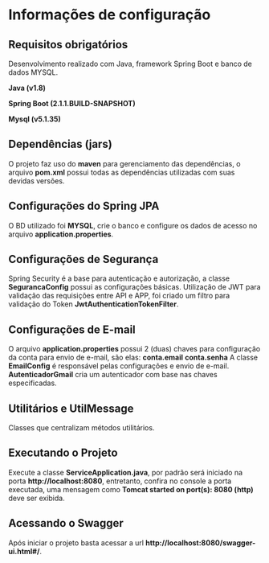 # Informações de configuração

## Requisitos obrigatórios
Desenvolvimento realizado com Java, framework Spring Boot e banco de dados MYSQL.  

**Java        (v1.8)** 

**Spring Boot  (2.1.1.BUILD-SNAPSHOT)** 

**Mysql        (v5.1.35)** 

## Dependências (jars)
O projeto faz uso do **maven** para gerenciamento das dependências, o arquivo **pom.xml** possui todas
as dependências utilizadas com suas devidas versões.

## Configurações do Spring JPA
O BD utilizado foi **MYSQL**, crie o banco e configure os dados de acesso no arquivo **application.properties**. 

## Configurações de Segurança
Spring Security é a base para autenticação e autorização, a classe **SegurancaConfig** possui as configurações básicas. 
Utilização de JWT para validação das requisições entre API e APP, foi criado um filtro para validação do Token **JwtAuthenticationTokenFilter**.

## Configurações de E-mail
O arquivo **application.properties** possui 2 (duas) chaves para configuração da conta para envio de e-mail, são elas:
**conta.email**
**conta.senha**
A classe **EmailConfig** é responsável pelas configurações e envio de e-mail. **AutenticadorGmail** cria um autenticador com base nas chaves especificadas.
  
## Utilitários e UtilMessage
Classes que centralizam métodos utilitários.

## Executando o Projeto
Execute a classe **ServiceApplication.java**, por padrão será iniciado na porta **http://localhost:8080**, entretanto, confira no 
console a porta executada, uma mensagem como **Tomcat started on port(s): 8080 (http)** deve ser exibida.

## Acessando o Swagger
Após iniciar o projeto basta acessar a url **http://localhost:8080/swagger-ui.html#/**.